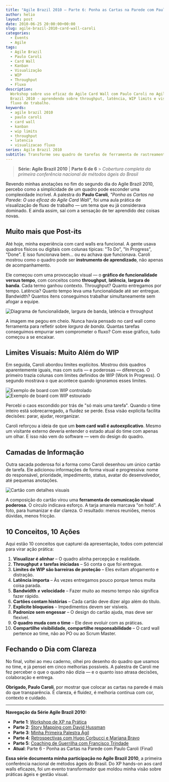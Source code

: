 ```yaml
---
title: "Agile Brazil 2010 – Parte 6: Ponha as Cartas na Parede com Paulo Caroli"
author: helio
layout: post
date: 2010-06-25 20:00:00+00:00
slug: agile-brazil-2010-card-wall-caroli
categories:
  - Events
  - Agile
tags:
  - Agile Brazil
  - Paulo Caroli
  - Card Wall
  - Kanban
  - Visualização
  - WIP
  - Throughput
  - Fluxo
description:
  Workshop sobre uso eficaz do Agile Card Wall com Paulo Caroli no Agile
  Brazil 2010 - aprendendo sobre throughput, latência, WIP limits e visualização de
  fluxo de trabalho.
keywords:
  - agile brazil 2010
  - paulo caroli
  - card wall
  - kanban
  - wip limits
  - throughput
  - latencia
  - visualizacao fluxo
series: Agile Brazil 2010
subtitle: Transforme seu quadro de tarefas de ferramenta de rastreamento em máquina de aprendizado—descubra como throughput, limites WIP e design visual transformam cartões simples em poderosos instrumentos de otimização de fluxo
---
```


> **Série: Agile Brazil 2010** | **Parte 6 de 6** > _Cobertura completa da primeira conferência nacional de métodos ágeis do Brasil_

Revendo minhas anotações no fim do segundo dia do Agile Brazil 2010, percebo como a simplicidade de um quadro pode esconder uma complexidade incrível. A palestra do **Paulo Caroli**, _"Ponha as Cartas na Parede: O uso eficaz do Agile Card Wall"_, foi uma aula prática de visualização de fluxo de trabalho — um tema que eu já considerava dominado. E ainda assim, saí com a sensação de ter aprendido dez coisas novas.

## Muito mais que Post-its

Até hoje, minha experiência com card walls era funcional. A gente usava quadros físicos ou digitais com colunas típicas: "To Do", "In Progress", "Done". E isso funcionava bem... ou eu achava que funcionava. Caroli mostrou como o quadro pode ser **instrumento de aprendizado**, não apenas de acompanhamento.

Ele começou com uma provocação visual — o **gráfico de funcionalidade versus tempo**, com conceitos como **throughput**, **latência**, **largura de banda**. Cada termo ganhou contexto. Throughput? Quanto entregamos por tempo. Latência? Quanto tempo leva uma funcionalidade até ser entregue. Bandwidth? Quantos itens conseguimos trabalhar simultaneamente sem afogar a equipe.

![Diagrama de funcionalidade, largura de banda, latência e throughput](/uploads/2010/06/paulo-caroli-functionality-vs-time-diagram.jpg)

A imagem me pegou em cheio. Nunca havia pensado no card wall como ferramenta para refletir sobre _largura de banda_. Quantas tarefas conseguimos empurrar sem comprometer o fluxo? Com esse gráfico, tudo começou a se encaixar.

## Limites Visuais: Muito Além do WIP

Em seguida, Caroli abordou limites explícitos. Mostrou dois quadros aparentemente iguais, mas com sutis — e poderosas — diferenças. O primeiro trazia colunas com limites definidos de WIP (Work In Progress). O segundo mostrava o que acontece quando ignoramos esses limites.

![Exemplo de board com WIP controlado](/uploads/2010/06/paulo-caroli-wip-controlled-board.jpg)
![Exemplo de board com WIP estourado](/uploads/2010/06/paulo-caroli-wip-overflow-board.jpg)

Percebi o caos escondido por trás de "só mais uma tarefa". Quando o time inteiro está sobrecarregado, a fluidez se perde. Essa visão explícita facilita decisões: parar, ajudar, reorganizar.

Caroli reforçou a ideia de que um **bom card wall é autoexplicativo**. Mesmo um visitante externo deveria entender o estado atual do time com apenas um olhar. E isso não vem do software — vem do design do quadro.

## Camadas de Informação

Outra sacada poderosa foi a forma como Caroli desenhou um único cartão de tarefa. Ele adicionou informações de forma visual e progressiva: nome do responsável, prioridade, impedimento, status, avatar do desenvolvedor, até pequenas anotações.

![Cartão com detalhes visuais](/uploads/2010/06/paulo-caroli-task-card-design.jpg)

A composição do cartão virou uma **ferramenta de comunicação visual poderosa**. O círculo indicava esforço. A tarja amarela marcava "on hold". A foto, para humanizar e dar clareza. O resultado: menos reuniões, menos dúvidas, menos fricção.

## 10 Conceitos, 10 Ações

Aqui estão 10 conceitos que capturei da apresentação, todos com potencial para virar ação prática:

1. **Visualizar é alinhar** – O quadro alinha percepção e realidade.
2. **Throughput ≠ tarefas iniciadas** – Só conta o que foi entregue.
3. **Limites de WIP são barreiras de proteção** – Eles evitam afogamento e distração.
4. **Latência importa** – Às vezes entregamos pouco porque temos muita coisa parada.
5. **Bandwidth ≠ velocidade** – Fazer muito ao mesmo tempo não significa fazer rápido.
6. **Cartões contam histórias** – Cada cartão deve dizer algo além do título.
7. **Explicite bloqueios** – Impedimentos devem ser visíveis.
8. **Padronize sem engessar** – O design do cartão ajuda, mas deve ser flexível.
9. **O quadro muda com o time** – Ele deve evoluir com as práticas.
10. **Compartilhe visibilidade, compartilhe responsabilidade** – O card wall pertence ao time, não ao PO ou ao Scrum Master.

## Fechando o Dia com Clareza

No final, voltei ao meu caderno, olhei pro desenho do quadro que usamos no time, e já pensei em cinco melhorias possíveis. A palestra de Caroli me fez perceber o que o quadro não dizia — e o quanto isso atrasa decisões, colaboração e entrega.

**Obrigado, Paulo Caroli**, por mostrar que colocar as cartas na parede é mais do que transparência. É clareza, é fluidez, é melhoria contínua com cor, contexto e cuidado.

---

**Navegação da Série Agile Brazil 2010:**

- **Parte 1**: [Workshop de XP na Prática](../2010-06-22-agile-brazil-2010-introducao-a-programacao-extrema-xp/)
- **Parte 2**: [Story Mapping com David Hussman](../2010-06-23-agile-brazil-2010-user-story-map-hussman/)
- **Parte 3**: [Minha Primeira Palestra Ágil](../2010-06-24-agile-brazil-2010-primeira-palestra/)
- **Parte 4**: [Retrospectivas com Hugo Corbucci e Mariana Bravo](../2010-06-25-agile-brazil-2010-retrospectives-corbucci-bravo/)
- **Parte 5**: [Coaching de Guerrilha com Francisco Trindade](../2010-06-25-agile-brazil-2010-guerrilla-coaching-trindade/)
- **Atual**: Parte 6 - Ponha as Cartas na Parede com Paulo Caroli (Final)

**Essa série documenta minha participação no Agile Brazil 2010**, a primeira conferência nacional de métodos ágeis do Brasil. Do XP hands-on aos card walls eficazes, foi um evento transformador que moldou minha visão sobre práticas ágeis e gestão visual.
